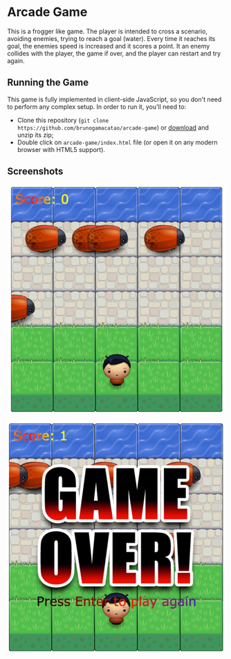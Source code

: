# Arcade Game

This is a frogger like game. The player is intended to cross a scenario, avoiding enemies, trying to reach a goal (water). Every time it reaches its goal, the enemies speed is increased and it scores a point. It an enemy collides with the player, the game if over, and the player can restart and try again.

## Running the Game

This game is fully implemented in client-side JavaScript, so you don't need to perform any complex setup. In order to run it, you'll need to:

* Clone this repository (`git clone https://github.com/brunogamacatao/arcade-game`) or [download](https://github.com/brunogamacatao/arcade-game/archive/master.zip) and unzip its zip;
* Double click on `arcade-game/index.html` file (or open it on any modern browser with HTML5 support).

## Screenshots

![In game screenshot](https://github.com/brunogamacatao/arcade-game/blob/master/screenshots/shot1.png?raw=true "In game screenshot")

![Game Over screen](https://github.com/brunogamacatao/arcade-game/blob/master/screenshots/shot2.png?raw=true "Game Over screen")